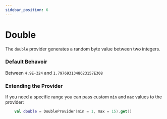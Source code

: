 ```yaml
---
sidebar_position: 6
---
```


# Double

The `double` provider generates a random byte value between two integers.

### Default Behavoir
Between `4.9E-324` and `1.7976931348623157E308`

### Extending the Provider

If you need a specific range you can pass custom `min` and `max` values to the provider:

```kotlin
    val double = DoubleProvider(min = 1, max = 15).get()
```
